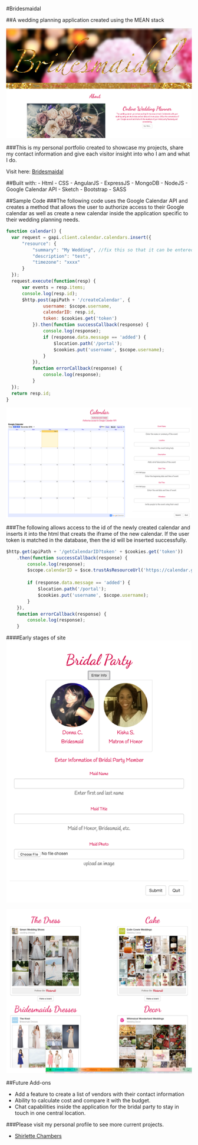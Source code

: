 #Bridesmaidal

##A wedding planning application created using the MEAN stack


![Alt text](frontend-assets/img/app1.png "Home Page")


###This is my personal portfolio created to showcase my projects, share my contact information and give each visitor insight into who I am and what I do. 

Visit here: [Bridesmaidal](http://shirletterly.com/bridesmaidal)

##Built with:
	- Html
	- CSS
	- AngularJS
	- ExpressJS
	- MongoDB
	- NodeJS
	- Google Calendar API
	- Sketch
	- Bootstrap
	- SASS

##Sample Code
###The following code uses the Google Calendar API and creates a method that allows the user to authorize access to their Google calendar as well as create a new calendar inside the application specific to their wedding planning needs.

```javascript
function calendar() {
  var request = gapi.client.calendar.calendars.insert({
      "resource": {
          "summary": "My Wedding", //fix this so that it can be entered from user
          "description": "test",
          "timezone": "xxxx"
      }
  });
  request.execute(function(resp) {
      var events = resp.items;
      console.log(resp.id);
      $http.post(apiPath + '/createCalendar', {
              username: $scope.username,
              calendarID: resp.id,
              token: $cookies.get('token')
          }).then(function successCallback(response) {
              console.log(response);
              if (response.data.message == 'added') {
                  $location.path('/portal');
                  $cookies.put('username', $scope.username);
              }
          }),
          function errorCallback(response) {
              console.log(response);
          }
  });
  return resp.id;
}
```
![Alt text](frontend-assets/img/app3.png "Calendar Page")

###The following allows access to the id of the newly created calendar and inserts it into the html that creats the iframe of the new calendar. If the user token is matched in the database, then the id will be inserted successfully.

```javascript
$http.get(apiPath + '/getCalendarID?token' + $cookies.get('token'))
	.then(function successCallback(response) {
	    console.log(response);
	    $scope.calendarID = $sce.trustAsResourceUrl('https://calendar.google.com/calendar/embed?height=600&amp;wkst=1&amp;bgcolor=%23ffccff&amp;' + response.data.calendarID + '&amp;color=%23691426&amp;ctz=America%2FNew_York');

	    if (response.data.message == 'added') {
	        $location.path('/portal');
	        $cookies.put('username', $scope.username);
	    }
	}),
	function errorCallback(response) {
	    console.log(response);
	}
```


####Early stages of site
![Alt text](frontend-assets/img/app2.png "Maids Page")

![Alt text](frontend-assets/img/app4.png "Pinterest Page")

<!-- add a video of interaction with the site -->

##Future Add-ons
- Add a feature to create a list of vendors with their contact information
- Ability to calculate cost and compare it with the budget.
- Chat capabilities inside the application for the bridal party to stay in touch in one central location.

###Please visit my personal profile to see more current projects.
- [Shirlette Chambers](https://github.com/Shirlazybrat)
